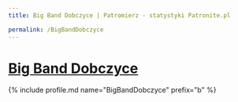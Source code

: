 ```yaml
---
title: Big Band Dobczyce | Patromierz - statystyki Patronite.pl

permalink: /BigBandDobczyce
---
```


# [Big Band Dobczyce](https://patronite.pl/BigBandDobczyce)

{% include profile.md name="BigBandDobczyce" prefix="b" %}
